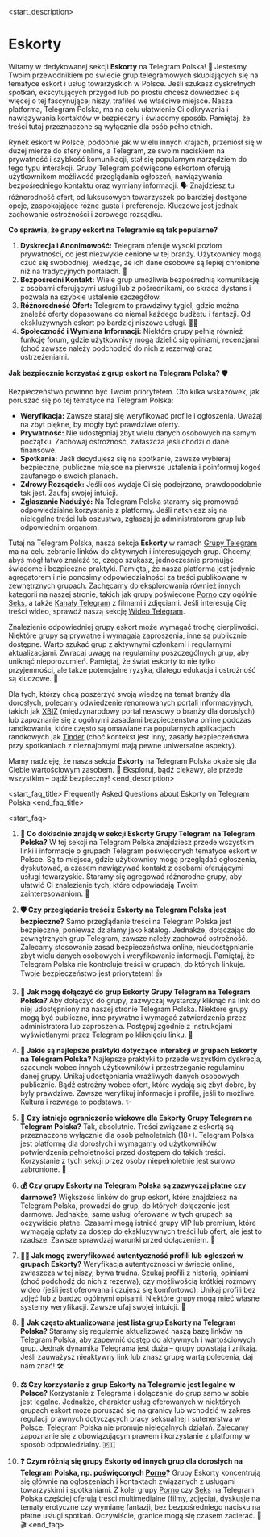 <start_description>
# Eskorty

Witamy w dedykowanej sekcji **Eskorty** na Telegram Polska! 🔞 Jesteśmy Twoim przewodnikiem po świecie grup telegramowych skupiających się na tematyce eskort i usług towarzyskich w Polsce. Jeśli szukasz dyskretnych spotkań, ekscytujących przygód lub po prostu chcesz dowiedzieć się więcej o tej fascynującej niszy, trafiłeś we właściwe miejsce. Nasza platforma, Telegram Polska, ma na celu ułatwienie Ci odkrywania i nawiązywania kontaktów w bezpieczny i świadomy sposób. Pamiętaj, że treści tutaj przeznaczone są wyłącznie dla osób pełnoletnich.

Rynek eskort w Polsce, podobnie jak w wielu innych krajach, przeniósł się w dużej mierze do sfery online, a Telegram, ze swoim naciskiem na prywatność i szybkość komunikacji, stał się popularnym narzędziem do tego typu interakcji. Grupy Telegram poświęcone eskortom oferują użytkownikom możliwość przeglądania ogłoszeń, nawiązywania bezpośredniego kontaktu oraz wymiany informacji. 🗣️ Znajdziesz tu różnorodność ofert, od luksusowych towarzyszek po bardziej dostępne opcje, zaspokajające różne gusta i preferencje. Kluczowe jest jednak zachowanie ostrożności i zdrowego rozsądku.

**Co sprawia, że grupy eskort na Telegramie są tak popularne?**

1.  **Dyskrecja i Anonimowość:** Telegram oferuje wysoki poziom prywatności, co jest niezwykle cenione w tej branży. Użytkownicy mogą czuć się swobodniej, wiedząc, że ich dane osobowe są lepiej chronione niż na tradycyjnych portalach. 🤫
2.  **Bezpośredni Kontakt:** Wiele grup umożliwia bezpośrednią komunikację z osobami oferującymi usługi lub z pośrednikami, co skraca dystans i pozwala na szybkie ustalenie szczegółów.
3.  **Różnorodność Ofert:** Telegram to prawdziwy tygiel, gdzie można znaleźć oferty dopasowane do niemal każdego budżetu i fantazji. Od ekskluzywnych eskort po bardziej niszowe usługi. 💃🕺
4.  **Społeczność i Wymiana Informacji:** Niektóre grupy pełnią również funkcję forum, gdzie użytkownicy mogą dzielić się opiniami, recenzjami (choć zawsze należy podchodzić do nich z rezerwą) oraz ostrzeżeniami.

**Jak bezpiecznie korzystać z grup eskort na Telegram Polska?** 🛡️

Bezpieczeństwo powinno być Twoim priorytetem. Oto kilka wskazówek, jak poruszać się po tej tematyce na Telegram Polska:
*   **Weryfikacja:** Zawsze staraj się weryfikować profile i ogłoszenia. Uważaj na zbyt piękne, by mogły być prawdziwe oferty.
*   **Prywatność:** Nie udostępniaj zbyt wielu danych osobowych na samym początku. Zachowaj ostrożność, zwłaszcza jeśli chodzi o dane finansowe.
*   **Spotkania:** Jeśli decydujesz się na spotkanie, zawsze wybieraj bezpieczne, publiczne miejsce na pierwsze ustalenia i poinformuj kogoś zaufanego o swoich planach.
*   **Zdrowy Rozsądek:** Jeśli coś wydaje Ci się podejrzane, prawdopodobnie tak jest. Zaufaj swojej intuicji.
*   **Zgłaszanie Nadużyć:** Na Telegram Polska staramy się promować odpowiedzialne korzystanie z platformy. Jeśli natkniesz się na nielegalne treści lub oszustwa, zgłaszaj je administratorom grup lub odpowiednim organom.

Tutaj na Telegram Polska, nasza sekcja **Eskorty** w ramach [Grupy Telegram](/grupy/) ma na celu zebranie linków do aktywnych i interesujących grup. Chcemy, abyś mógł łatwo znaleźć to, czego szukasz, jednocześnie promując świadome i bezpieczne praktyki. Pamiętaj, że nasza platforma jest jedynie agregatorem i nie ponosimy odpowiedzialności za treści publikowane w zewnętrznych grupach. Zachęcamy do eksplorowania również innych kategorii na naszej stronie, takich jak grupy poświęcone [Porno](/grupy/porno/) czy ogólnie [Seks](/grupy/seks/), a także [Kanały Telegram](/kanaly/) z filmami i zdjęciami. Jeśli interesują Cię treści wideo, sprawdź naszą sekcję [Wideo Telegram](/wideo/).

Znalezienie odpowiedniej grupy eskort może wymagać trochę cierpliwości. Niektóre grupy są prywatne i wymagają zaproszenia, inne są publicznie dostępne. Warto szukać grup z aktywnymi członkami i regularnymi aktualizacjami. Zwracaj uwagę na regulaminy poszczególnych grup, aby uniknąć nieporozumień. Pamiętaj, że świat eskorty to nie tylko przyjemności, ale także potencjalne ryzyka, dlatego edukacja i ostrożność są kluczowe. 🧐

Dla tych, którzy chcą poszerzyć swoją wiedzę na temat branży dla dorosłych, polecamy odwiedzenie renomowanych portali informacyjnych, takich jak [XBIZ](https://www.xbiz.com) (międzynarodowy portal newsowy o branży dla dorosłych) lub zapoznanie się z ogólnymi zasadami bezpieczeństwa online podczas randkowania, które często są omawiane na popularnych aplikacjach randkowych jak [Tinder](https://tinder.com) (choć kontekst jest inny, zasady bezpieczeństwa przy spotkaniach z nieznajomymi mają pewne uniwersalne aspekty).

Mamy nadzieję, że nasza sekcja **Eskorty** na Telegram Polska okaże się dla Ciebie wartościowym zasobem. 🚀 Eksploruj, bądź ciekawy, ale przede wszystkim – bądź bezpieczny!
<end_description>

<start_faq_title>
Frequently Asked Questions about Eskorty on Telegram Polska
<end_faq_title>

<start_faq>
1. **🤔 Co dokładnie znajdę w sekcji Eskorty Grupy Telegram na Telegram Polska?**
W tej sekcji na Telegram Polska znajdziesz przede wszystkim linki i informacje o grupach Telegram poświęconych tematyce eskort w Polsce. Są to miejsca, gdzie użytkownicy mogą przeglądać ogłoszenia, dyskutować, a czasem nawiązywać kontakt z osobami oferującymi usługi towarzyskie. Staramy się agregować różnorodne grupy, aby ułatwić Ci znalezienie tych, które odpowiadają Twoim zainteresowaniom. 🔞

2. **🛡️ Czy przeglądanie treści z Eskorty na Telegram Polska jest bezpieczne?**
Samo przeglądanie treści na Telegram Polska jest bezpieczne, ponieważ działamy jako katalog. Jednakże, dołączając do zewnętrznych grup Telegram, zawsze należy zachować ostrożność. Zalecamy stosowanie zasad bezpieczeństwa online, nieudostępnianie zbyt wielu danych osobowych i weryfikowanie informacji. Pamiętaj, że Telegram Polska nie kontroluje treści w grupach, do których linkuje. Twoje bezpieczeństwo jest priorytetem! 👍

3. **🔗 Jak mogę dołączyć do grup Eskorty Grupy Telegram na Telegram Polska?**
Aby dołączyć do grupy, zazwyczaj wystarczy kliknąć na link do niej udostępniony na naszej stronie Telegram Polska. Niektóre grupy mogą być publiczne, inne prywatne i wymagać zatwierdzenia przez administratora lub zaproszenia. Postępuj zgodnie z instrukcjami wyświetlanymi przez Telegram po kliknięciu linku. 🚀

4. **💬 Jakie są najlepsze praktyki dotyczące interakcji w grupach Eskorty na Telegram Polska?**
Najlepsze praktyki to przede wszystkim dyskrecja, szacunek wobec innych użytkowników i przestrzeganie regulaminu danej grupy. Unikaj udostępniania wrażliwych danych osobowych publicznie. Bądź ostrożny wobec ofert, które wydają się zbyt dobre, by były prawdziwe. Zawsze weryfikuj informacje i profile, jeśli to możliwe. Kultura i rozwaga to podstawa. ✨

5. **🔞 Czy istnieje ograniczenie wiekowe dla Eskorty Grupy Telegram na Telegram Polska?**
Tak, absolutnie. Treści związane z eskortą są przeznaczone wyłącznie dla osób pełnoletnich (18+). Telegram Polska jest platformą dla dorosłych i wymagamy od użytkowników potwierdzenia pełnoletności przed dostępem do takich treści. Korzystanie z tych sekcji przez osoby niepełnoletnie jest surowo zabronione. 🚫

6. **💰 Czy grupy Eskorty na Telegram Polska są zazwyczaj płatne czy darmowe?**
Większość linków do grup eskort, które znajdziesz na Telegram Polska, prowadzi do grup, do których dołączenie jest darmowe. Jednakże, same usługi oferowane w tych grupach są oczywiście płatne. Czasami mogą istnieć grupy VIP lub premium, które wymagają opłaty za dostęp do ekskluzywnych treści lub ofert, ale jest to rzadsze. Zawsze sprawdzaj warunki przed dołączeniem. 💸

7. **🕵️‍♂️ Jak mogę zweryfikować autentyczność profili lub ogłoszeń w grupach Eskorty?**
Weryfikacja autentyczności w świecie online, zwłaszcza w tej niszy, bywa trudna. Szukaj profili z historią, opiniami (choć podchodź do nich z rezerwą), czy możliwością krótkiej rozmowy wideo (jeśli jest oferowana i czujesz się komfortowo). Unikaj profili bez zdjęć lub z bardzo ogólnymi opisami. Niektóre grupy mogą mieć własne systemy weryfikacji. Zawsze ufaj swojej intuicji. 🤔

8. **🔄 Jak często aktualizowana jest lista grup Eskorty na Telegram Polska?**
Staramy się regularnie aktualizować naszą bazę linków na Telegram Polska, aby zapewnić dostęp do aktywnych i wartościowych grup. Jednak dynamika Telegrama jest duża – grupy powstają i znikają. Jeśli zauważysz nieaktywny link lub znasz grupę wartą polecenia, daj nam znać! 🛠️

9. **⚖️ Czy korzystanie z grup Eskorty na Telegramie jest legalne w Polsce?**
Korzystanie z Telegrama i dołączanie do grup samo w sobie jest legalne. Jednakże, charakter usług oferowanych w niektórych grupach eskort może poruszać się na granicy lub wchodzić w zakres regulacji prawnych dotyczących pracy seksualnej i sutenerstwa w Polsce. Telegram Polska nie promuje nielegalnych działań. Zalecamy zapoznanie się z obowiązującym prawem i korzystanie z platformy w sposób odpowiedzialny. 🇵🇱

10. **❓ Czym różnią się grupy Eskorty od innych grup dla dorosłych na Telegram Polska, np. poświęconych [Porno](/grupy/porno/)?**
Grupy Eskorty koncentrują się głównie na ogłoszeniach i kontaktach związanych z usługami towarzyskimi i spotkaniami. Z kolei grupy [Porno](/grupy/porno/) czy [Seks](/grupy/seks/) na Telegram Polska częściej oferują treści multimedialne (filmy, zdjęcia), dyskusje na tematy erotyczne czy wymianę fantazji, bez bezpośredniego nacisku na płatne usługi spotkań. Oczywiście, granice mogą się czasem zacierać. 🍑🎬
<end_faq>